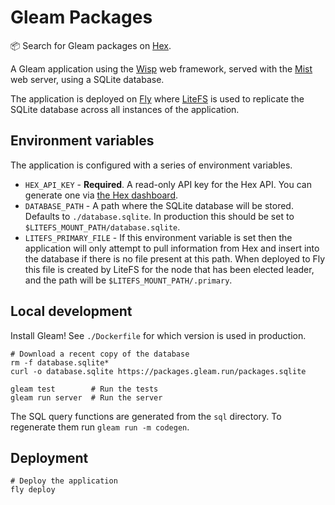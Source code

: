 # Gleam Packages

📦 Search for Gleam packages on [Hex](https://hex.pm).

A Gleam application using the [Wisp](https://gleam-wisp.github.io/wisp) web framework,
served with the [Mist](https://github.com/rawhat/mist) web server, using a
SQLite database.

The application is deployed on [Fly](https://fly.io) where
[LiteFS](https://github.com/superfly/litefs) is used to replicate the
SQLite database across all instances of the application.

## Environment variables

The application is configured with a series of environment variables.

- `HEX_API_KEY` - **Required**. A read-only API key for the Hex API. You can
  generate one via [the Hex dashboard](https://hex.pm/dashboard/keys).
- `DATABASE_PATH` - A path where the SQLite database will be stored. Defaults
  to `./database.sqlite`. In production this should be set to
  `$LITEFS_MOUNT_PATH/database.sqlite`.
- `LITEFS_PRIMARY_FILE` - If this environment variable is set then the
  application will only attempt to pull information from Hex and insert into the
  database if there is no file present at this path. When deployed to Fly this
  file is created by LiteFS for the node that has been elected leader, and the
  path will be `$LITEFS_MOUNT_PATH/.primary`.

## Local development

Install Gleam! See `./Dockerfile` for which version is used in production.

```shell
# Download a recent copy of the database
rm -f database.sqlite*
curl -o database.sqlite https://packages.gleam.run/packages.sqlite

gleam test        # Run the tests
gleam run server  # Run the server
```

The SQL query functions are generated from the `sql` directory. To regenerate
them run `gleam run -m codegen`.

## Deployment

```shell
# Deploy the application
fly deploy
```
